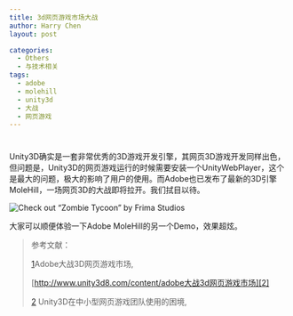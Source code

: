 ```yaml
---
title: 3d网页游戏市场大战
author: Harry Chen
layout: post

categories:
  - Others
  - 与技术相关
tags:
  - adobe
  - molehill
  - unity3d
  - 大战
  - 网页游戏
---
```

# 

Unity3D确实是一套非常优秀的3D游戏开发引擎，其网页3D游戏开发同样出色，但问题是，Unity3D的网页游戏运行的时候需要安装一个UnityWebPlayer，这个是最大的问题，极大的影响了用户的使用。而Adobe也已发布了最新的3D引擎MoleHill，一场网页3D的大战即将拉开。我们拭目以待。

![Check out “Zombie Tycoon” by Frima Studios][1]

大家可以顺便体验一下Adobe MoleHill的另一个Demo，效果超炫。

> 参考文献：
>
> [1]Adobe大战3D网页游戏市场,
>
> [http://www.unity3d8.com/content/adobe大战3d网页游戏市场][2]
>
> [2] Unity3D在中小型网页游戏团队使用的困境,
>
> 

   [1]: http://labs.adobe.com/technologies/flashplatformruntimes/incubator/features/images/zombietycoon.jpg
   [2]: http://www.unity3d8.com/content/adobe%E5%A4%A7%E6%88%983d%E7%BD%91%E9%A1%B5%E6%B8%B8%E6%88%8F%E5%B8%82%E5%9C%BA
